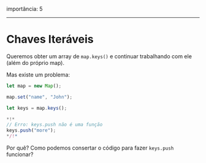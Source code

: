 importância: 5

---

# Chaves Iteráveis

Queremos obter um array de `map.keys()` e continuar trabalhando com ele (além do próprio map).

Mas existe um problema:

```js run
let map = new Map();

map.set("name", "John");

let keys = map.keys();

*!*
// Erro: keys.push não é uma função
keys.push("more");
*/!*
```

Por quê? Como podemos consertar o código para fazer `keys.push` funcionar?
